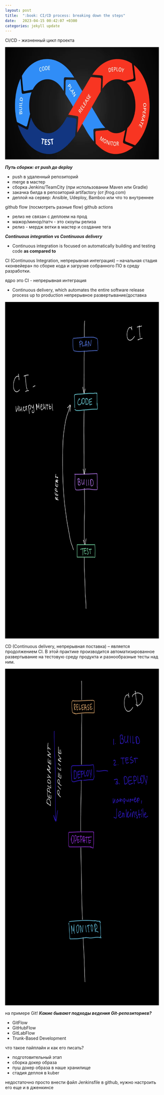 ```yaml
---
layout: post
title:  ":book: CI/CD process: breaking down the steps"
date:   2023-04-15 00:42:07 +0300
categories: jekyll update
---
```


CI/CD - жизненный цикл проекта

<img alt="cicd-lifecycle" src="/assets/images/Untitled.png" width="716" height="367"/>

***Путь сборки: от push до deploy***

- push в удаленный репозиторий
- merge в мастер
- сборка Jenkins/TeamCity (при использовании Maven или Gradle)
- закачка билда в репозиторий artifactory (от jfrog.com)
- деплой на сервер: Ansible, Udeploy, Bamboo или что то внутреннее

github flow (посмотреть разные flow) github actions

- релиз не связан с деплоем на прод
- мажор/минор/патч - это скоупы релиза
- релиз - мердж ветки в мастер и создание тега

***Continuous integration vs Continuous delivery***

- Continuous integration is focused on automatically building and testing code
  **as compared to**

CI (Continuous Integration, непрерывная интеграция) – начальная стадия «конвейера» по сборке кода и загрузке собранного ПО в среду разработки.

ядро это CI - непрерывная интеграция

- Continuous delivery, which automates the entire software release process up to production
  непрерывное развертывание/доставка

<img alt="ci-lifecycle" src="/assets/images/IMG_99731.jpg" width="1000" height="1100"/>

CD (Continuous delivery, непрерывная поставка) – является продолжением CI. В этой практике производится автоматизированное развертывание на тестовую среду продукта и разнообразные тесты над ним.

<img alt="ci-lifecycle" src="/assets/images/IMG_99741.jpg" width="1000" height="1100"/>

на примере Git!
***Какие бывают подходы ведения Git-репозиториев?***
- GitFlow
- GitHubFlow
- GitLabFlow
- Trunk-Based Development

что такое пайплайн и как его писать?
- подготовительный этап
- сборка докер образа
- пуш докер образа в наше хранилище
- стадия деплоя в kuber

недостаточно просто внести файл Jenkinsfile в github, нужно настроить его еще и в дженкинсе
